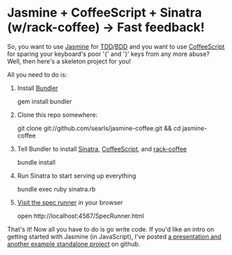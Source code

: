 # Jasmine + CoffeeScript + Sinatra (w/rack-coffee) -> Fast feedback!

So, you want to use [Jasmine](http://pivotal.github.com/jasmine/) for [TDD](http://en.wikipedia.org/wiki/Test-driven_development)/[BDD](http://en.wikipedia.org/wiki/Behavior_Driven_Development) and you want to use [CoffeeScript](http://jashkenas.github.com/coffee-script/) for sparing your keyboard's poor '{' and '}' keys from any more abuse? Well, then here's a skeleton project for you!

All you need to do is:

1. Install [Bundler](http://gembundler.com)
  
    
    gem install bundler

2. Clone this repo somewhere: 

    
    git clone git://github.com/searls/jasmine-coffee.git && cd jasmine-coffee

3. Tell Bundler to install [Sinatra](http://www.sinatrarb.com/), [CoffeeScript](http://jashkenas.github.com/coffee-script/), and [rack-coffee](https://github.com/mattly/rack-coffee)

    
    bundle install
    
4. Run Sinatra to start serving up everything

    
    bundle exec ruby sinatra.rb
    
5. [Visit the spec runner](http://localhost:4567/SpecRunner.html) in your browser 

    
    open http://localhost:4567/SpecRunner.html

That's it! Now all you have to do is go write code. If you'd like an intro on getting started with Jasmine (in JavaScript), I've posted [a presentation and another example standalone project](https://github.com/searls/jasmine-intro) on github.